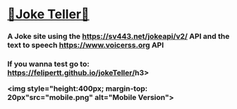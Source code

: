 
<h1><a href="https://felipertt.github.io/jokeTeller/">🌟Joke Teller🌟</a></h1>


<h3>A Joke site using the <a href="http:////sv443.net/jokeapi/v2/">https://sv443.net/jokeapi/v2/</a> API and the text to speech <a href="https://www.voicerss.org">https://www.voicerss.org</a> API </h3>

<h3>If you wanna test go to: <a href="https://felipertt.github.io/jokeTeller/">https://felipertt.github.io/jokeTeller/</a>h3>

<img style="height:400px; margin-top: 20px"src="mobile.png" alt="Mobile Version">
    <!-- <img style="height:400px" src="pc.png" alt="Desktop Version"> -->